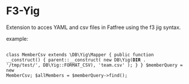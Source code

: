 # F3-Yig

Extension to acces YAML and csv files in Fatfree using the f3 jig syntax.

example:

<code>
<?php
class MemberYaml extends \DB\Yig\Mapper {
    public function __construct() {
        parent::__construct( new DB\Yig(__DIR__ . '/tmp/test/'), 'team.yaml' );
    }
}

class MemberCsv extends \DB\Yig\Mapper {
    public function __construct() {
        parent::__construct( new DB\Yig(__DIR__ . '/tmp/test/', DB\Yig::FORMAT_CSV), 'team.csv' );
    }
}
$memberQuery = new MemberCsv;
$allMembers = $memberQuery->find();
</code>
